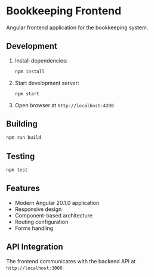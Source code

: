 # Bookkeeping Frontend

Angular frontend application for the bookkeeping system.

## Development

1. Install dependencies:
   ```bash
   npm install
   ```

2. Start development server:
   ```bash
   npm start
   ```

3. Open browser at `http://localhost:4200`

## Building

```bash
npm run build
```

## Testing

```bash
npm test
```

## Features

- Modern Angular 20.1.0 application
- Responsive design
- Component-based architecture
- Routing configuration
- Forms handling

## API Integration

The frontend communicates with the backend API at `http://localhost:3000`.

